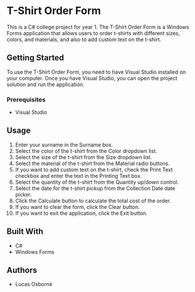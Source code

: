 # T-Shirt Order Form

This is a C# college project for year 1. The T-Shirt Order Form is a Windows Forms application that allows users to order t-shirts with different sizes, colors, and materials, and also to add custom text on the t-shirt.

## Getting Started

To use the T-Shirt Order Form, you need to have Visual Studio installed on your computer. Once you have Visual Studio, you can open the project solution and run the application.

### Prerequisites

- Visual Studio

## Usage

1. Enter your surname in the Surname box.
2. Select the color of the t-shirt from the Color dropdown list.
3. Select the size of the t-shirt from the Size dropdown list.
4. Select the material of the t-shirt from the Material radio buttons.
5. If you want to add custom text on the t-shirt, check the Print Text checkbox and enter the text in the Printing Text box.
6. Select the quantity of the t-shirt from the Quantity up/down control.
7. Select the date for the t-shirt pickup from the Collection Date date picker.
8. Click the Calculate button to calculate the total cost of the order.
9. If you want to clear the form, click the Clear button.
10. If you want to exit the application, click the Exit button.

## Built With

- C#
- Windows Forms

## Authors

- Lucas Osborne
